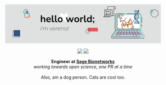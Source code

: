 <p align="center">
  <img src="https://github.com/vpchung/vpchung/blob/main/banner.png" alt="hello world, i'm verena"> <br/>
</p>

<p align="center">
  <a href="https://www.linkedin.com/in/vpchung/"><img src="https://img.shields.io/badge/-vpchung-0A66C2?style=flat-square&logo=LinkedIn&logoColor=white"></a> 
  <a href="https://orcid.org/0000-0002-5622-7998"><img src="https://img.shields.io/badge/-verena--chung-A6CE39?style=flat-square&logo=ORCID&logoColor=white"></a> 
</p>

<p align="center">
  <strong>Engineer at <a href="https://sagebionetworks.org/">Sage Bionetworks</a></strong> <br/>
  <em>working towards open science, one PR at a time</em> <br/>
  <br/>
  Also, am a dog person. Cats are cool too.
</p>

<!--
**vpchung/vpchung** is a ✨ _special_ ✨ repository because its `README.md` (this file) appears on your GitHub profile.

Here are some ideas to get you started:

- 🔭 I’m currently working on ...
- 🌱 I’m currently learning ...
- 👯 I’m looking to collaborate on ...
- 🤔 I’m looking for help with ...
- 💬 Ask me about ...
- 📫 How to reach me: ...
- 😄 Pronouns: ...
- ⚡ Fun fact: ...
-->
